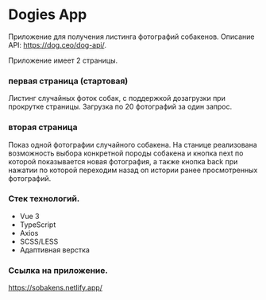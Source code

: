 
# Dogies App

Приложение для получения листинга фотографий собакенов.
Описание API: https://dog.ceo/dog-api/. 

Приложение имеет 2 страницы.
### первая страница (стартовая)
Листинг случайных фоток собак, с поддержкой дозагрузки при прокрутке страницы. Загрузка по 20 фотографий за один запрос.
### вторая страница
Показ одной фотографии случайного собакена.
На станице реализована возможность выбора конкретной породы собакена и кнопка next по которой показывается новая фотография, а также
кнопка back при нажатии по которой переходим назад оп истории ранее просмотренных фотографий.

### Стек технологий.
- Vue 3
- TypeScript
- Axios
- SCSS/LESS
- Адаптивная верстка

### Ссылка на приложение.
https://sobakens.netlify.app/
